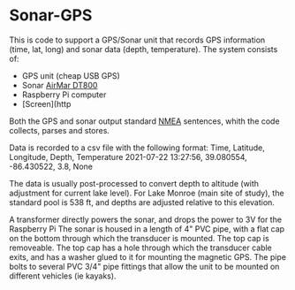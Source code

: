 # Sonar-GPS
This is code to support a GPS/Sonar unit that records GPS information (time, lat, long) and sonar data (depth, temperature).
The system consists of:
* GPS unit (cheap USB GPS)
* Sonar [AirMar DT800](https://www.airmar.com/productdescription.html?id=109)
* Raspberry Pi computer 
* [Screen](http

Both the GPS and sonar output standard [NMEA](https://www.nmea.org/) sentences, whith the code collects, parses and stores.

Data is recorded to a csv file with the following format:
Time, Latitude, Longitude, Depth, Temperature
2021-07-22 13:27:56, 39.080554, -86.430522, 3.8, None

The data is usually post-processed to convert depth to altitude (with adjustment for current lake level).  For Lake Monroe (main site of study), the standard pool is 538 ft, and depths are adjusted relative to this elevation.

A transformer directly powers the sonar, and drops the power to 3V for the Raspberry Pi
The sonar is housed in a length of 4" PVC pipe, with a flat cap on the bottom through which the transducer is mounted.  The top cap is removeable.  The top cap has a hole through which the transducer cable exits, and has a washer glued to it for mounting the magnetic GPS.  The pipe bolts to several PVC 3/4" pipe fittings that allow the unit to be mounted on different vehicles (ie kayaks).

